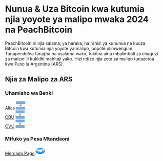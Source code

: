 <body class="payment-methods-page">

# Nunua & Uza Bitcoin kwa kutumia njia yoyote ya malipo mwaka 2024 na PeachBitcoin

PeachBitcoin ni njia salama, ya haraka, na rahisi ya kununua na kuuza Bitcoin kwa kutumia njia yoyote ya malipo, popote ulimwenguni. Tunapendelea faragha na usalama wako, tukitoa aina mbalimbali za chaguzi za malipo ili kukidhi mahitaji yako. Hizi ndizo njia zote za malipo tunazotoa kwa Peso la Argentina (ARS).

## Njia za Malipo za ARS

### Uhamisho wa Benki

<div class="payment-grid">
    <div class="payment-grid-item">
        <a href="/buy-bitcoin-with-ars">Alias</a> 
        <img src="/img/faq/logoimg/argentine.png" width="30px" height="27px" alt="Nunua bitcoin kwa Alias, Uza bitcoin kwa Alias">
    </div>
    <div class="payment-grid-item">
        <a href="/buy-bitcoin-with-ars">CBU</a> 
        <img src="/img/faq/logoimg/argentine.png" width="30px" height="27px" alt="Nunua bitcoin kwa CBU, Uza bitcoin kwa CBU">
    </div>
    <div class="payment-grid-item">
        <a href="/buy-bitcoin-with-ars">CVU</a> 
        <img src="/img/faq/logoimg/argentine.png" width="30px" height="27px" alt="Nunua bitcoin kwa CVU, Uza bitcoin kwa CVU">
    </div>
</div>

### Mifuko ya Pesa Mtandaoni

<div class="payment-grid">
    <div class="payment-grid-item">
        <a href="/buy-bitcoin-with-mercado-pago">Mercado Pago</a> 
        <img src="/img/faq/logoimg/mercadopago.png" width="30px" height="27px" alt="Nunua bitcoin kwa Mercado Pago, Uza bitcoin kwa Mercado Pago">
    </div>
</div>

</body>
